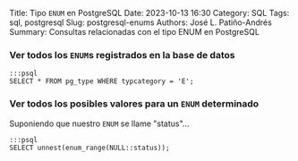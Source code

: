 Title: Tipo `ENUM` en PostgreSQL
Date: 2023-10-13 16:30
Category: SQL
Tags: sql, postgresql
Slug: postgresql-enums
Authors: José L. Patiño-Andrés
Summary: Consultas relacionadas con el tipo ENUM en PostgreSQL

### Ver todos los `ENUM`s registrados en la base de datos

    :::psql
    SELECT * FROM pg_type WHERE typcategory = 'E';

### Ver todos los posibles valores para un `ENUM` determinado

Suponiendo que nuestro `ENUM` se llame "status"...

    :::psql
    SELECT unnest(enum_range(NULL::status));
